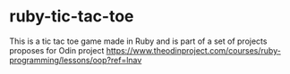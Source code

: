 # ruby-tic-tac-toe
This is a tic tac toe game made in Ruby and is part of a set of projects proposes for Odin project https://www.theodinproject.com/courses/ruby-programming/lessons/oop?ref=lnav

